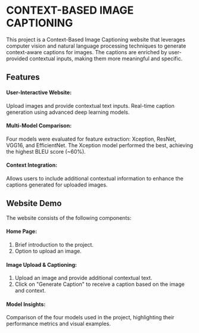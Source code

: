 # CONTEXT-BASED IMAGE CAPTIONING

This project is a Context-Based Image Captioning website that leverages computer vision and natural language processing techniques to generate context-aware captions for images. The captions are enriched by user-provided contextual inputs, making them more meaningful and specific.

## Features
#### User-Interactive Website:
Upload images and provide contextual text inputs.
Real-time caption generation using advanced deep learning models.

#### Multi-Model Comparison:
Four models were evaluated for feature extraction: Xception, ResNet, VGG16, and EfficientNet.
The Xception model performed the best, achieving the highest BLEU score (~60%).

#### Context Integration:
Allows users to include additional contextual information to enhance the captions generated for uploaded images.

## Website Demo

The website consists of the following components:

#### Home Page:
1. Brief introduction to the project.
2. Option to upload an image.

#### Image Upload & Captioning:
1. Upload an image and provide additional contextual text.
2. Click on "Generate Caption" to receive a caption based on the image and context.

#### Model Insights:
Comparison of the four models used in the project, highlighting their performance metrics and visual examples.

